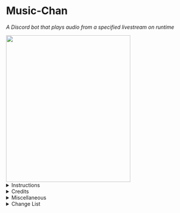 # Music-Chan
 
<i>A Discord bot that plays audio from a specified livestream on runtime</i>

<img src="https://raw.githubusercontent.com/Persomatey/MusicBot/master/LoFiGirl.jpg?token=AFRVWK7IVN2U7LXLBY5TFYDA6AHK4" data-canonical-src="https://raw.githubusercontent.com/Persomatey/MusicBot/master/LoFiGirl.jpg?token=AFRVWK7IVN2U7LXLBY5TFYDA6AHK4" width="340" height="400" />

<details>
<summary>Instructions</summary>
<blockquote>

1. [![Run on Repl.it](https://repl.it/badge/github/Persomatey/MusicBot)](https://repl.it/github/Persomatey/MusicBot) (or IDE of your choice) 
2. Before running the code, enter the following commands into the console: 
	- `npm i ffmpeg-static` to install FFmpeg dependencies 
	- `npm i --save ytdl-core opusscript` to install OpusScript dependencies 
3. In config.json do the following: 
	- Type the character you want to be the prefix of every command in the `prefix`
	- Paste the bot's token into the quotation marks of the `token` variable 
	- Paste the the channel ID of the channel you want into the quotation marks of the `channel` variable 
	- Paste the stream URL of the music you want to listen to into the quotation marks of the `link` variable
4. Run the replit app (or run app in IDE of choice) 
	- (Optional) For 24/7 pinging at 5 minut intervals, check out [UptimeRobot](https://uptimerobot.com/) 
5. Hop in the voice channel and listen to some beats 

</blockquote>
</details>

<details>
<summary>Credits</summary>
<blockquote>
 
- Programmed by [Hunter Goodin](https://huntergoodin.com/) 
- Concept art for ChilledCow's LoFi girl created by [@Timo_wei95](https://twitter.com/Timo_wei95/status/1190556956458532865) on Twitter 

</blockquote>
</details>

<details>
<summary>Miscellaneous</summary>
<blockquote>

- A good online IDE to run this code on is [Replit](https://replit.com/) 
  - Alternatively can also be run via any IDE such as [Visual Studio](https://visualstudio.microsoft.com/downloads/), [VS Code](https://code.visualstudio.com/insiders/), [Atom](https://atom.io/), etc 
- A good 24/7 pinger with 5 minute pings is [UptimeRobot](https://uptimerobot.com/) 

</blockquote>
</details>

<details>
<summary>Change List</summary>
<blockquote>

<details>
<summary>CL-000006</summary>
<blockquote>

- Made the following changes: 
	- Made it so that the bot makes sure that it's playing the stream every 60 minutes and starts playing again 
	- Made it so that the bot makes sure that it's playing the stream every time a command is entered 
	- Edited the README to reflect the above changes 

</blockquote>
</details>

<details>
<summary>CL-000005</summary>
<blockquote>

- Made the following changes: 
	- Added more support for keeping the replit alive in between UptimeRobot pings 
	- Added support for keeping the replit alive using UptimeRobot by allowing the IDE to be forwarded 
	- Edited the README to reflect the above changes 

</blockquote>
</details>

<details>
<summary>CL-000004</summary>
<blockquote>

- Made the following changes: 
	- Adding keep_alive.js file and reference in index.js to hopefully help replit keep the project running for longer inbetween UptimeRobot pings 
	- Edited the README to reflect the above changes 

</blockquote>
</details>

<details>
<summary>CL-000003</summary>
<blockquote>

- Made the following changes: 
	- Added the art to the repo directly 
	- Changed reference to art in README to this repo's copy 
	- Edited the README to reflect the above changes 

</blockquote>
</details>


<details>
<summary>CL-000002</summary>
<blockquote>

- Made the following changes: 
	- Removed references to the client server from index.js as I am no longer using it 
	- Added .replit file 
	- Edited the README to reflect the above changes 

</blockquote>
</details>

<details>
<summary>CL-000001</summary>
<blockquote>

- Made the following changes: 
	- Added the link to the config 
	- Added the channel ID to the config 
	- Edited the README to reflect the above changes 

</blockquote>
</details>

<details>
<summary>CL-000000</summary>
<blockquote>

Initial upload 

</blockquote>
</details>

</blockquote>
</details>
